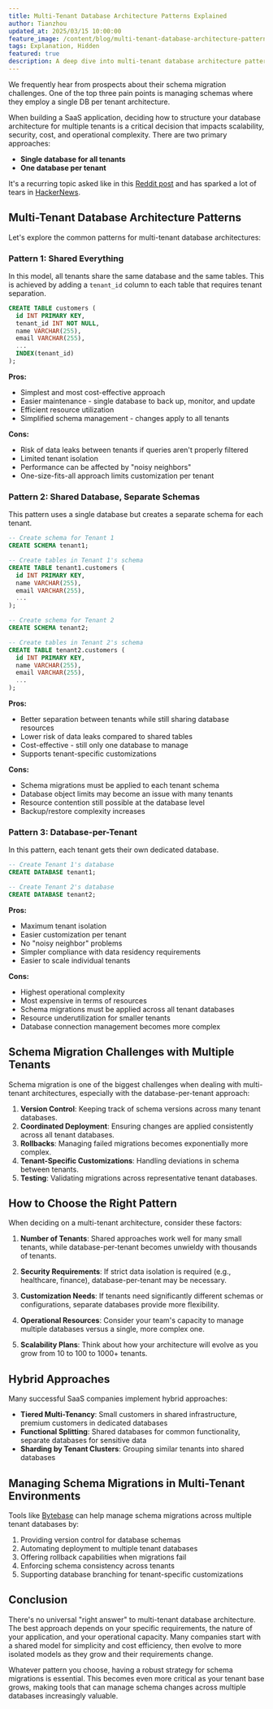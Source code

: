```yaml
---
title: Multi-Tenant Database Architecture Patterns Explained
author: Tianzhou
updated_at: 2025/03/15 10:00:00
feature_image: /content/blog/multi-tenant-database-architecture-patterns-explained/banner.webp
tags: Explanation, Hidden
featured: true
description: A deep dive into multi-tenant database architecture patterns, exploring pros and cons of shared vs. isolated models, and how to choose the right approach for your SaaS application.
---
```


We frequently hear from prospects about their schema migration challenges. One of the top three pain points is managing schemas where they employ a single DB per tenant architecture.

When building a SaaS application, deciding how to structure your database architecture for multiple tenants is a critical decision that impacts scalability, security, cost, and operational complexity. There are two primary approaches:

- **Single database for all tenants**
- **One database per tenant**

It's a recurring topic asked like in this [Reddit post](https://www.reddit.com/r/Database/comments/1j7682a/multitenant_database/) and has sparked a lot of tears in [HackerNews](https://news.ycombinator.com/item?id=23305111).

## Multi-Tenant Database Architecture Patterns

Let's explore the common patterns for multi-tenant database architectures:

### Pattern 1: Shared Everything

In this model, all tenants share the same database and the same tables. This is achieved by adding a `tenant_id` column to each table that requires tenant separation.

```sql
CREATE TABLE customers (
  id INT PRIMARY KEY,
  tenant_id INT NOT NULL,
  name VARCHAR(255),
  email VARCHAR(255),
  ...
  INDEX(tenant_id)
);
```

**Pros:**

- Simplest and most cost-effective approach
- Easier maintenance - single database to back up, monitor, and update
- Efficient resource utilization
- Simplified schema management - changes apply to all tenants

**Cons:**

- Risk of data leaks between tenants if queries aren't properly filtered
- Limited tenant isolation
- Performance can be affected by "noisy neighbors"
- One-size-fits-all approach limits customization per tenant

### Pattern 2: Shared Database, Separate Schemas

This pattern uses a single database but creates a separate schema for each tenant.

```sql
-- Create schema for Tenant 1
CREATE SCHEMA tenant1;

-- Create tables in Tenant 1's schema
CREATE TABLE tenant1.customers (
  id INT PRIMARY KEY,
  name VARCHAR(255),
  email VARCHAR(255),
  ...
);

-- Create schema for Tenant 2
CREATE SCHEMA tenant2;

-- Create tables in Tenant 2's schema
CREATE TABLE tenant2.customers (
  id INT PRIMARY KEY,
  name VARCHAR(255),
  email VARCHAR(255),
  ...
);
```

**Pros:**

- Better separation between tenants while still sharing database resources
- Lower risk of data leaks compared to shared tables
- Cost-effective - still only one database to manage
- Supports tenant-specific customizations

**Cons:**

- Schema migrations must be applied to each tenant schema
- Database object limits may become an issue with many tenants
- Resource contention still possible at the database level
- Backup/restore complexity increases

### Pattern 3: Database-per-Tenant

In this pattern, each tenant gets their own dedicated database.

```sql
-- Create Tenant 1's database
CREATE DATABASE tenant1;

-- Create Tenant 2's database
CREATE DATABASE tenant2;
```

**Pros:**

- Maximum tenant isolation
- Easier customization per tenant
- No "noisy neighbor" problems
- Simpler compliance with data residency requirements
- Easier to scale individual tenants

**Cons:**

- Highest operational complexity
- Most expensive in terms of resources
- Schema migrations must be applied across all tenant databases
- Resource underutilization for smaller tenants
- Database connection management becomes more complex

## Schema Migration Challenges with Multiple Tenants

Schema migration is one of the biggest challenges when dealing with multi-tenant architectures, especially with the database-per-tenant approach:

1. **Version Control**: Keeping track of schema versions across many tenant databases.
2. **Coordinated Deployment**: Ensuring changes are applied consistently across all tenant databases.
3. **Rollbacks**: Managing failed migrations becomes exponentially more complex.
4. **Tenant-Specific Customizations**: Handling deviations in schema between tenants.
5. **Testing**: Validating migrations across representative tenant databases.

## How to Choose the Right Pattern

When deciding on a multi-tenant architecture, consider these factors:

1. **Number of Tenants**: Shared approaches work well for many small tenants, while database-per-tenant becomes unwieldy with thousands of tenants.

2. **Security Requirements**: If strict data isolation is required (e.g., healthcare, finance), database-per-tenant may be necessary.

3. **Customization Needs**: If tenants need significantly different schemas or configurations, separate databases provide more flexibility.

4. **Operational Resources**: Consider your team's capacity to manage multiple databases versus a single, more complex one.

5. **Scalability Plans**: Think about how your architecture will evolve as you grow from 10 to 100 to 1000+ tenants.

## Hybrid Approaches

Many successful SaaS companies implement hybrid approaches:

- **Tiered Multi-Tenancy**: Small customers in shared infrastructure, premium customers in dedicated databases
- **Functional Splitting**: Shared databases for common functionality, separate databases for sensitive data
- **Sharding by Tenant Clusters**: Grouping similar tenants into shared databases

## Managing Schema Migrations in Multi-Tenant Environments

Tools like [Bytebase](https://www.bytebase.com/) can help manage schema migrations across multiple tenant databases by:

1. Providing version control for database schemas
2. Automating deployment to multiple tenant databases
3. Offering rollback capabilities when migrations fail
4. Enforcing schema consistency across tenants
5. Supporting database branching for tenant-specific customizations

## Conclusion

There's no universal "right answer" to multi-tenant database architecture. The best approach depends on your specific requirements, the nature of your application, and your operational capacity. Many companies start with a shared model for simplicity and cost efficiency, then evolve to more isolated models as they grow and their requirements change.

Whatever pattern you choose, having a robust strategy for schema migrations is essential. This becomes even more critical as your tenant base grows, making tools that can manage schema changes across multiple databases increasingly valuable.
